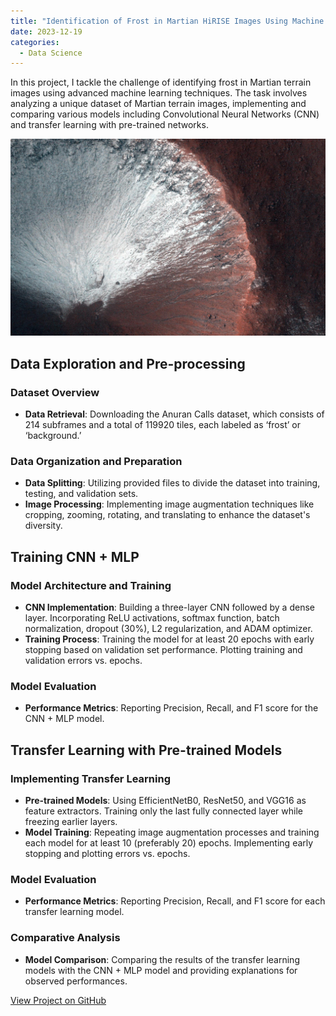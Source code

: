 ```yaml
---
title: "Identification of Frost in Martian HiRISE Images Using Machine Learning"
date: 2023-12-19
categories:
  - Data Science
---
```


In this project, I tackle the challenge of identifying frost in Martian terrain images using advanced machine learning techniques. The task involves analyzing a unique dataset of Martian terrain images, implementing and comparing various models including Convolutional Neural Networks (CNN) and transfer learning with pre-trained networks.

![Alt text for image](/assets/images/mars-frost.jpeg)

<!--more-->

## Data Exploration and Pre-processing
### Dataset Overview
- **Data Retrieval**: Downloading the Anuran Calls dataset, which consists of 214 subframes and a total of 119920 tiles, each labeled as ‘frost’ or ‘background.’

### Data Organization and Preparation
- **Data Splitting**: Utilizing provided files to divide the dataset into training, testing, and validation sets.
- **Image Processing**: Implementing image augmentation techniques like cropping, zooming, rotating, and translating to enhance the dataset's diversity.

## Training CNN + MLP
### Model Architecture and Training
- **CNN Implementation**: Building a three-layer CNN followed by a dense layer. Incorporating ReLU activations, softmax function, batch normalization, dropout (30%), L2 regularization, and ADAM optimizer.
- **Training Process**: Training the model for at least 20 epochs with early stopping based on validation set performance. Plotting training and validation errors vs. epochs.

### Model Evaluation
- **Performance Metrics**: Reporting Precision, Recall, and F1 score for the CNN + MLP model.

## Transfer Learning with Pre-trained Models
### Implementing Transfer Learning
- **Pre-trained Models**: Using EfficientNetB0, ResNet50, and VGG16 as feature extractors. Training only the last fully connected layer while freezing earlier layers.
- **Model Training**: Repeating image augmentation processes and training each model for at least 10 (preferably 20) epochs. Implementing early stopping and plotting errors vs. epochs.

### Model Evaluation
- **Performance Metrics**: Reporting Precision, Recall, and F1 score for each transfer learning model.

### Comparative Analysis
- **Model Comparison**: Comparing the results of the transfer learning models with the CNN + MLP model and providing explanations for observed performances.

[View Project on GitHub](URL_to_your_GitHub_repository)
